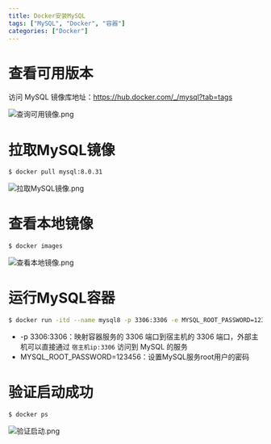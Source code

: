 ```yaml
---
title: Docker安装MySQL
tags: ["MySQL", "Docker", "容器"]
categories: ["Docker"]
---
```


# 查看可用版本
访问 MySQL 镜像库地址：https://hub.docker.com/_/mysql?tab=tags

<!-- more -->

![查询可用镜像.png](查询可用镜像.png)

# 拉取MySQL镜像
```bash
$ docker pull mysql:8.0.31
```
![拉取MySQL镜像.png](拉取MySQL镜像.png)

# 查看本地镜像
```bash
$ docker images
```
![查看本地镜像.png](查看本地镜像.png)

# 运行MySQL容器
```bash
$ docker run -itd --name mysql8 -p 3306:3306 -e MYSQL_ROOT_PASSWORD=123456 mysql:8.0.31
```
* -p 3306:3306：映射容器服务的 3306 端口到宿主机的 3306 端口，外部主机可以直接通过 `宿主机ip:3306` 访问到 MySQL 的服务
* MYSQL_ROOT_PASSWORD=123456：设置MySQL服务root用户的密码

# 验证启动成功
```bash
$ docker ps
```
![验证启动.png](验证启动.png)














